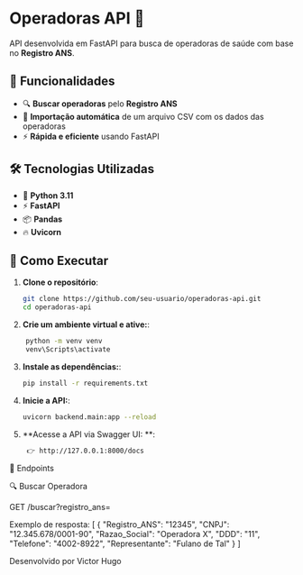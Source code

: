 # Operadoras API 📡

API desenvolvida em FastAPI para busca de operadoras de saúde com base no **Registro ANS**.

## 🚀 Funcionalidades

- 🔍 **Buscar operadoras** pelo **Registro ANS**
- 📂 **Importação automática** de um arquivo CSV com os dados das operadoras
- ⚡ **Rápida e eficiente** usando FastAPI

## 🛠️ Tecnologias Utilizadas

- 🐍 **Python 3.11**
- ⚡ **FastAPI**
- 📦 **Pandas**
- 🔥 **Uvicorn**

## 🚀 Como Executar


1. **Clone o repositório**:
   ```sh
   git clone https://github.com/seu-usuario/operadoras-api.git
   cd operadoras-api
2. **Crie um ambiente virtual e ative:**:
```sh
    python -m venv venv
    venv\Scripts\activate
```
3. **Instale as dependências:**:
   ```sh
   pip install -r requirements.txt
   ```
4. **Inicie a API:**:
   ```sh
   uvicorn backend.main:app --reload
5. **Acesse a API via Swagger UI: **:
   ```sh
    👉 http://127.0.0.1:8000/docs

   
📜 Endpoints

🔍 Buscar Operadora

GET /buscar?registro_ans=<ANS>

Exemplo de resposta:
[
  {
    "Registro_ANS": "12345",
    "CNPJ": "12.345.678/0001-90",
    "Razao_Social": "Operadora X",
    "DDD": "11",
    "Telefone": "4002-8922",
    "Representante": "Fulano de Tal"
  }
]

Desenvolvido por Victor Hugo
